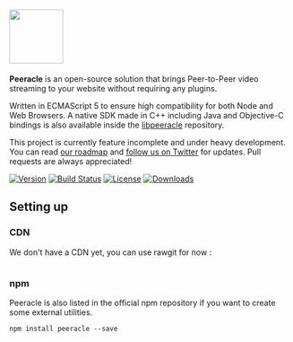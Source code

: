 # <a href="http://peeracle.org"><img src="http://peeracle.org/img/logo.svg" height="96"></a>

**Peeracle** is an open-source solution that brings Peer-to-Peer video streaming to your website without requiring any plugins.

Written in ECMAScript 5 to ensure high compatibility for both Node and Web Browsers. A native SDK made in C++ including Java and Objective-C bindings is also available inside the [libpeeracle][libpeeracle-url] repository.

This project is currently feature incomplete and under heavy development. You can read [our roadmap][roadmap-url] and [follow us on Twitter][twitter-url] for updates. Pull requests are always appreciated!

[![Version][version-svg]][package-url] [![Build Status][travis-svg]][travis-url] [![License][license-image]][license-url] [![Downloads][downloads-image]][downloads-url]

[libpeeracle-url]: https://github.com/peeracle/libpeeracle
[twitter-url]: https://twitter.com/peeracle
[roadmap-url]: https://trello.com/b/zlS2vtAS/peeracle-roadmap
[version-svg]: https://img.shields.io/npm/v/peeracle.svg?style=flat-square
[package-url]: https://npmjs.org/package/peeracle
[travis-svg]: https://img.shields.io/travis/peeracle/peeracle/dev.svg?style=flat-square
[travis-url]: https://travis-ci.org/peeracle/peeracle
[license-image]: http://img.shields.io/badge/license-MIT-green.svg?style=flat-square
[license-url]: LICENSE
[downloads-image]: https://img.shields.io/npm/dm/peeracle.svg?style=flat-square
[downloads-url]: http://npm-stat.com/charts.html?package=peeracle

## Setting up

### CDN

We don't have a CDN yet, you can use rawgit for now :

```html
```

### npm

Peeracle is also listed in the official npm repository if you want to create some external utilities.

```
npm install peeracle --save
```
